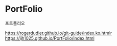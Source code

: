 # PortFolio
포트폴리오

https://rogerdudler.github.io/git-guide/index.ko.htmlr<br>
https://ijh1025.github.io/PortFolio/index.html
